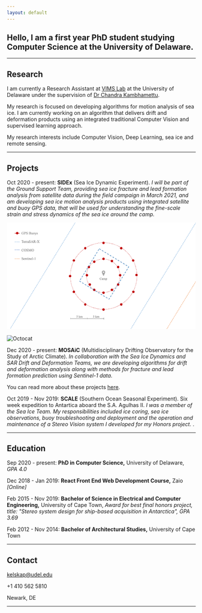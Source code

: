 ```yaml
---
layout: default
---
```


## **Hello**, I am a first year PhD student studying Computer Science at the University of Delaware.

* * *

## Research
I am currently a Research Assistant at [VIMS Lab](http://vims.cis.udel.edu/) at the University of Delaware under the supervision of [Dr Chandra Kambhamettu](https://scholar.google.com/citations?user=BMVESLIAAAAJ&hl=en). 

My research is focused on developing algorithms for motion analysis of sea ice. I am currently working on an algorithm that delivers drift and deformation products using an integrated traditional Computer Vision and supervised learning approach.

My research interests include Computer Vision, Deep Learning, sea ice and remote sensing.

* * *


## Projects

Oct 2020 - present: 
**SIDEx** (Sea Ice Dynamic Experiment). _I will be part of the Ground Support Team, providing sea ice fracture and lead formation analysis from satellite data during the field campaign in March 2021, and am developing sea ice motion analysis products using integrated satellite and buoy GPS data, that will be used for understanding the fine-scale strain and stress dynamics of the sea ice around the camp._ 

![sidex-camp](./assets/img/sidex-camp.gif)

![Octocat](https://github.githubassets.com/images/icons/emoji/octocat.png)

Dec 2020 - present: 
**MOSAiC** (Multidisciplinary Drifting Observatory for the Study of Arctic Climate). _In collaboration with the Sea Ice Dynamics and SAR Drift and Deformation Teams, we are developing algorithms for drift and deformation analysis along with methods for fracture and lead formation prediction using Sentinel-1 data._ 

You can read more about these projects [here](./Projects.pdf).


Oct 2019 - Nov 2019: 
**SCALE** (Southern Ocean Seasonal Experiment). Six week expedition to Antartica aboard the S.A. Agulhas II. _I was a member of the Sea Ice Team. My responsibilities included ice coring, sea ice observations, buoy troubleshooting and deployment and the operation and maintenance of a Stereo Vision system I developed for my Honors project._ [](./antarctica.html).

* * *

## Education

Sep 2020 - present: 
**PhD in Computer Science,** University of Delaware, _GPA 4.0_

Dec 2018 - Jan 2019:
**React Front End Web Development Course,** Zaio _[Online]_          

Feb 2015 - Nov 2019: 
**Bachelor of Science in Electrical and Computer Engineering,** University of Cape Town, _Award for best final honors project, title: "Stereo system design for ship-based acquisition in Antarctica", GPA 3.69_
           
Feb 2012 - Nov 2014:
**Bachelor of Architectural Studies,** University of Cape Town

* * *

## Contact

kelskap@udel.edu

+1 410 562 5810

Newark, DE


* * *

